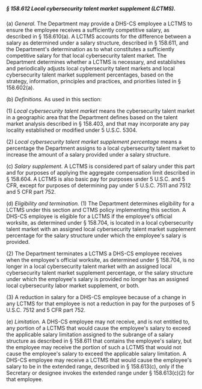 ##### § 158.612 Local cybersecurity talent market supplement (LCTMS). #####

(a) *General.* The Department may provide a DHS-CS employee a LCTMS to ensure the employee receives a sufficiently competitive salary, as described in § 158.610(a). A LCTMS accounts for the difference between a salary as determined under a salary structure, described in § 158.611, and the Department's determination as to what constitutes a sufficiently competitive salary for that local cybersecurity talent market. The Department determines whether a LCTMS is necessary, and establishes and periodically adjusts local cybersecurity talent markets and local cybersecurity talent market supplement percentages, based on the strategy, information, principles and practices, and priorities listed in § 158.602(a).

(b) *Definitions.* As used in this section:

(1) *Local cybersecurity talent market* means the cybersecurity talent market in a geographic area that the Department defines based on the talent market analysis described in § 158.403, and that may incorporate any pay locality established or modified under 5 U.S.C. 5304.

(2) *Local cybersecurity talent market supplement percentage* means a percentage the Department assigns to a local cybersecurity talent market to increase the amount of a salary provided under a salary structure.

(c) *Salary supplement.* A LCTMS is considered part of salary under this part and for purposes of applying the aggregate compensation limit described in § 158.604. A LCTMS is also basic pay for purposes under 5 U.S.C. and 5 CFR, except for purposes of determining pay under 5 U.S.C. 7511 and 7512 and 5 CFR part 752.

(d) *Eligibility and termination.* (1) The Department determines eligibility for a LCTMS under this section and CTMS policy implementing this section. A DHS-CS employee is eligible for a LCTMS if the employee's official worksite, as determined under § 158.704, is located in a local cybersecurity talent market with an assigned local cybersecurity talent market supplement percentage for the salary structure under which the employee's salary is provided.

(2) The Department terminates a LCTMS a DHS-CS employee receives when the employee's official worksite, as determined under § 158.704, is no longer in a local cybersecurity talent market with an assigned local cybersecurity talent market supplement percentage, or the salary structure under which the employee's salary is provided no longer has an assigned local cybersecurity labor market supplement, or both.

(3) A reduction in salary for a DHS-CS employee because of a change in any LCTMS for that employee is not a reduction in pay for the purposes of 5 U.S.C. 7512 and 5 CFR part 752.

(e) *Limitation.* A DHS-CS employee may not receive, and is not entitled to, any portion of a LCTMS that would cause the employee's salary to exceed the applicable salary limitation assigned to the subrange of a salary structure as described in § 158.611 that contains the employee's salary, but the employee may receive the portion of such a LCTMS that would not cause the employee's salary to exceed the applicable salary limitation. A DHS-CS employee may receive a LCTMS that would cause the employee's salary to be in the extended range, described in § 158.613(c), only if the Secretary or designee invokes the extended range under § 158.613(c)(2) for that employee.